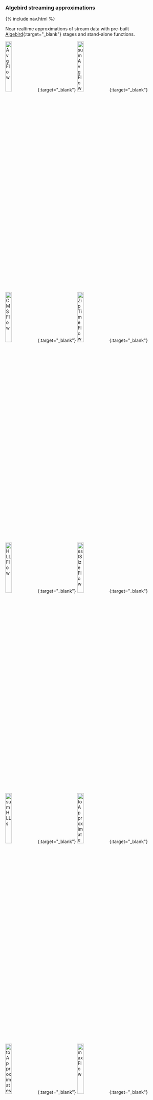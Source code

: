 ### Algebird streaming approximations

{% include nav.html %}

Near realtime approximations of stream data with pre-built [Algebird](https://twitter.github.io/algebird/){:target="_blank"} stages and stand-alone functions.

[<img src="png/AvgFlow.png?raw=true" alt="AvgFlow" width="20%" height="20%" title="input a sequence of Numeric types, output their AveragedValue">](https://github.com/garyaiki/dendrites/blob/master/src/main/scala/com/github/garyaiki/dendrites/algebird/stream/package.scala){:target="_blank"}
[<img src="png/sumAvgFlow.png?raw=true" alt="sumAvgFlow" width="20%" height="20%" title="input sequence of AveragedValue, output single AveragedValue">](https://github.com/garyaiki/dendrites/blob/master/src/main/scala/com/github/garyaiki/dendrites/algebird/stream/package.scala){:target="_blank"}
[<img src="png/CMSFlow.png?raw=true" alt="CMSFlow" width="20%" height="20%" title="input a sequence of values that can be Ordered and CMSHashed, output their CountMinSketch">](https://github.com/garyaiki/dendrites/blob/master/src/main/scala/com/github/garyaiki/dendrites/algebird/stream/CreateCMSFlow.scala){:target="_blank"}
[<img src="png/ZipTimeFlow.png?raw=true" alt="ZipTimeFlow" width="20%" height="20%" title="input sequence of Numeric values, output sequence of tuple of values and timestamp, for DecayedValue">](https://github.com/garyaiki/dendrites/blob/master/src/main/scala/com/github/garyaiki/dendrites/algebird/stream/ZipTimeFlow.scala){:target="_blank"}
[<img src="png/HLLFlow.png?raw=true" alt="HLLFlow" width="20%" height="20%" title="input case class that is HyperLogLogLike, output an HLL">](https://github.com/garyaiki/dendrites/blob/master/src/main/scala/com/github/garyaiki/dendrites/algebird/stream/CreateHLLFlow.scala){:target="_blank"}
[<img src="png/estSizeFlow.png?raw=true" alt="estSizeFlow" width="20%" height="20%" title="input HLL, output estimated size of HLL">](https://github.com/garyaiki/dendrites/blob/master/src/main/scala/com/github/garyaiki/dendrites/algebird/stream/package.scala){:target="_blank"}
[<img src="png/sumHLLs.png?raw=true" alt="sumHLLs" width="20%" height="20%" title="input sequence of HLL, output Approximate value">](https://github.com/garyaiki/dendrites/blob/master/src/main/scala/com/github/garyaiki/dendrites/algebird/stream/package.scala){:target="_blank"}
[<img src="png/toApproximate.png?raw=true" alt="toApproximate" width="20%" height="20%" title="input HLL, output Approximate">](https://github.com/garyaiki/dendrites/blob/master/src/main/scala/com/github/garyaiki/dendrites/algebird/stream/package.scala){:target="_blank"}
[<img src="png/toApproximates.png?raw=true" alt="toApproximates" width="20%" height="20%" title="input sequence of HLL, output sequence of Approximate">](https://github.com/garyaiki/dendrites/blob/master/src/main/scala/com/github/garyaiki/dendrites/algebird/stream/package.scala){:target="_blank"}
[<img src="png/maxFlow.png?raw=true" alt="maxFlow" width="20%" height="20%" title="input sequence of values that are Ordered, output sequences max value">](https://github.com/garyaiki/dendrites/blob/master/src/main/scala/com/github/garyaiki/dendrites/algebird/stream/package.scala){:target="_blank"}
[<img src="png/minFlow.png?raw=true" alt="minFlow" width="20%" height="20%" title="input sequence of values that are Ordered, output sequences min value">](https://github.com/garyaiki/dendrites/blob/master/src/main/scala/com/github/garyaiki/dendrites/algebird/stream/package.scala){:target="_blank"}
[<img src="png/firstQuartileFlow.png?raw=true" alt="firstQuartileFlow" width="20%" height="20%" title="input value that's QTree like, output tuple of 1st quartile upper, lower bounds">](https://github.com/garyaiki/dendrites/blob/master/src/main/scala/com/github/garyaiki/dendrites/algebird/stream/package.scala){:target="_blank"}
[<img src="png/secondQuartileFlow.png?raw=true" alt="secondQuartileFlow" width="20%" height="20%" title="input value that's QTree like, output tuple of 2nd quartile upper, lower bounds">](https://github.com/garyaiki/dendrites/blob/master/src/main/scala/com/github/garyaiki/dendrites/algebird/stream/package.scala){:target="_blank"}
[<img src="png/thirdQuartileFlow.png?raw=true" alt="thirdQuartileFlow" width="20%" height="20%" title="input value that's QTree like, output tuple of 3rd quartile upper, lower bounds">](https://github.com/garyaiki/dendrites/blob/master/src/main/scala/com/github/garyaiki/dendrites/algebird/stream/package.scala){:target="_blank"}
[<img src="png/interQuartileMean.png?raw=true" alt="interQuartileMean" width="20%" height="20%" title="input value that's QTree like, output tuple of inter quartile mean's upper, lower bounds">](https://github.com/garyaiki/dendrites/blob/master/src/main/scala/com/github/garyaiki/dendrites/algebird/stream/package.scala){:target="_blank"}
[<img src="png/qTreeMaxFlow.png?raw=true" alt="qTreeMaxFlow" width="20%" height="20%" title="input sequence of values that are QTree like,  output QTree's max value">](https://github.com/garyaiki/dendrites/blob/master/src/main/scala/com/github/garyaiki/dendrites/algebird/stream/package.scala){:target="_blank"}
[<img src="png/qTreeMinFlow.png?raw=true" alt="qTreeMinFlow" width="20%" height="20%" title="input sequence of values that are QTree like,  output QTree's min value">](https://github.com/garyaiki/dendrites/blob/master/src/main/scala/com/github/garyaiki/dendrites/algebird/stream/package.scala){:target="_blank"}
###### Click image to open source code in a new tab. Hover over image for stage inputs and outputs

#### Stream Stages

[AveragedValue](https://twitter.github.io/algebird/datatypes/averaged_value.html){:target="_blank"} estimates a variable's mean in the stream.

[CountMinSketch](https://twitter.github.io/algebird/datatypes/approx/countminsketch.html){:target="_blank"} estimates a variable's frequency.

[DecayedValue](https://twitter.github.io/algebird/datatypes/decayed_value.html){:target="_blank"} estimates a variable's moving average and de-weights values by age. The value is tupled with a timestamp in ZipTimeFlow.

[HyperLogLog](https://twitter.github.io/algebird/datatypes/approx/hyperloglog.html){:target="_blank"} estimates a variable's number of distinct values.

[Min and Max](https://twitter.github.io/algebird/datatypes/min_and_max.html){:target="_blank"} estimates a variable's minimum or maximum values.

[QTree](https://twitter.github.io/algebird/datatypes/approx/q_tree.html){:target="_blank"} estimates quartiles for a variable.

[BloomFilter](https://twitter.github.io/algebird/datatypes/approx/bloom_filter.html){:target="_blank"} quickly ensures a word is *not* in a dictionary or a set of words and quickly predicts a word is *probably* in a dictionary or a set of words

[Algebird](https://github.com/twitter/algebird){:target="_blank"} approximators can stream in parallel. This example uses [Agents](http://doc.akka.io/docs/akka/current/scala/agents.html){:target="_blank"} which are deprecated in Akka 2.5.

<img src="png/AlgebirdApproximatorsAgentsFlow.png?raw=true" width="80%" />

```scala
// Zip input agent update Futures, waits for all to complete
def zipper: ZipWith5[Future[AveragedValue], Future[CMS[A]], Future[Seq[DecayedValue]], Future[HLL], Future[QTree[A]], (Future[AveragedValue], Future[CMS[A]], Future[Seq[DecayedValue]], Future[HLL], Future[QTree[A]])] = ZipWith((in0: Future[AveragedValue],
  in1: Future[CMS[A]],
  in2: Future[Seq[DecayedValue]],
  in3: Future[HLL],
  in4: Future[QTree[A]]) => (in0, in1, in2, in3, in4))

// Graph to broadcast to update agent composite sinks
val approximators = GraphDSL.create() { implicit builder =>
  val bcast: UniformFanOutShape[Seq[A], Seq[A]] = builder.add(Broadcast[Seq[A]](5))
  val avg = builder.add(AveragedAgentFlow.compositeFlow(avgAgent))
  val cms = builder.add(CountMinSketchAgentFlow.compositeFlow(cmsAgent))
  val dvt = builder.add(DecayedValueAgentFlow.compositeFlow(dcaAgent, time))
  val hll = builder.add(HyperLogLogAgentFlow.compositeFlow(hllAgent))
  val qtaf = new QTreeAgentFlow(qtAgent)
  val qtrAg = builder.add(qtaf)
  val zip = builder.add(zipper)

  bcast ~> avg ~> zip.in0
  bcast ~> cms ~> zip.in1
  bcast ~> dvt ~> zip.in2
  bcast ~> hll ~> zip.in3
  bcast ~> qtrAg ~> zip.in4
  FlowShape(bcast.in, zip.out)
}.named("parallelApproximators")
```

#### Stand-alone Functions

[Approximating Functions](https://github.com/garyaiki/dendrites/blob/master/src/main/scala/com/github/garyaiki/dendrites/algebird/package.scala){:target="_blank"}

```scala
val bigDecimals: Seq[BigDecimal]
val avg0 = avg(bigDecimals)
```
###### Average a Sequence of values
```scala
val bigDecimals2: Seq[BigDecimal]
val avg1 = avg(bigDecimals2)
val avgs = Vector[AveragedValue](avg0, avg1)
val avgSum = sumAverageValues(avgs)
```
###### Average a sequence of AveragedValues

```scala
val falsePositivepProb: Double = 0.01
val words = readWords(wordsPath)
val wordsBF = createBF(words, fpProb)
```
###### Create a BloomFilter

```scala
val falsePositivepProb: Double = 0.01
val word = "path"
val inDict = wordsBF.contains(word).isTrue
```
###### Is word in BloomFilter
```scala
val falsePositivepProb: Double = 0.01
val wordsFalseWords: IndexedSeq[String]
val falsePositives = for {
  i <- wordsFalseWords
  if wordsBF.contains(i).isTrue
} yield i
val acceptable = falsePositives.size < words.size * fpProb
```
###### Is false positive rate acceptable
```scala
val addrs = inetAddresses(ipRange)
val longZips = inetToLongZip(addrs)
val longs = testLongs(longZips)
implicit val m = createCMSMonoid[Long]()
val cms = createCountMinSketch(longs)
val estimatedCount = cms.totalCount
```
###### Estimate total number of elements seen so far
```scala
val estFreq = cms.frequency(longZips(5))
```
###### Estimate count of elements with the same value as the one selected
```scala
val cms1 = createCountMinSketch(longs)
val cmss = Vector(cms, cms1)
val cmsSum = sumCountMinSketch(cmss)
val estimatedCount = cmsSum.totalCount
```
###### Sum a Sequence of CountMinSketch then estimate combined total number of elements
```scala
val estFreq = cmsSum.frequency(longZips(5))
```
###### From a Sequence of CountMinSketch estimate count of elements with the indexed same value

```scala
val sines = genSineWave(100, 0 to 360)
val days = Range.Double(0.0, 361.0, 1.0)
val sinesZip = sines.zip(days)
val decayedValues = toDecayedValues(sinesZip, 10.0, None)
val avgAt90 = decayedValues(90).average(10.0)
```
###### Moving average from the initial value to specified index
```scala
val avg80to90 = decayedValues(90).averageFrom(10.0, 80.0, 90.0)
```
###### Moving average from specified index to specified index
```scala
implicit val ag = HyperLogLogAggregator(12)
val ints: Seq[Int]
val hll = createHLL(ints)
```
###### Create a HLL from a sequence of Int
```scala
val ints2: Seq[Int]
val hll2 = createHLL(ints2)
val hlls = Vector(hll, hll2)
```
###### Create a sequence of HLL
```scala
val longs: Seq[Long]
val hll = createHLL(longs)
```
###### Create a HLL from a sequence of Long
```scala
val sum = hlls.reduce(_ + _)
val size = sum.estimatedSize
```
###### Sum a Sequence of HLL and estimate total size
```scala
val hlls = Vector(hll, hll2)
val approxs = mapHLL2Approximate(hlls)
```
###### Create a sequence of Approximate HHL approximate. Map a sequence of HLL to a sequence of Approximate
```scala
val sum = approxs.reduce(_ + _)
```
###### Sum a Sequence of Approximate and estimate total size
```scala
val level = 5
implicit val qtBDSemigroup = new QTreeSemigroup[BigDecimal](level)
val qtBD = buildQTree[BigDecimal](bigDecimals)
```
###### Build QTree from a Sequence
```scala
val iqm = qtBD.interQuartileMean
```
###### Get its InterQuartileMean
```scala
val qTrees = Vector(qtBD, qtBD2)
val sumQTree = sumQTrees(qTrees)
```
###### Sum a Sequence of QTrees to a QTree
```scala
def wrapMax[Int](x: Int) = Max(x)
val wm = SeqFunctor.map[Int, Max[Int]](List(1,2,3,4))(wrapMax)
val bigDecimals: Seq[BigDecimal]
val negBigDecimals = SeqFunctor.map[BigDecimal, BigDecimal](bigDecimals)(negate)
val invertedBigDecimals = SeqFunctor.map[BigDecimal, BigDecimal](bigDecimals)(inverse)
```
###### Map elements of a sequence.
```scala
val bigDecimals: Seq[BigDecimal]
val invertedNegBigDecimals = andThen[BigDecimal, BigDecimal, BigDecimal](ap)( inverse)( negate)
```
###### Map the mapped elements of a sequence: f() andThen g().
```scala
val iqm = qtBD.interQuartileMean
val bigDecimals: Seq[BigDecimal]
val max = max(bigDecimals)
val optBigDecs: [Option[BigDecimal]]
val max2 = max(optBigDecs.flatten)
val eithBigInts = Seq[Either[String, BigInt]]
val max3 = max(filterRight(eithBigInts)
```
###### Get Max element of a sequence. For Sequence types that have a Semigroup, Monoid and Ordering
```scala
val bigDecimals: Seq[BigDecimal]
val min = min(bigDecimals)
val optBigDecs: [Option[BigDecimal]]
val min2 = min(optBigDecs.flatten)
val eithBigInts = Seq[Either[String, BigInt]]
val min3 = min(filterRight(eithBigInts)
```
###### Get Min element of a sequence.
